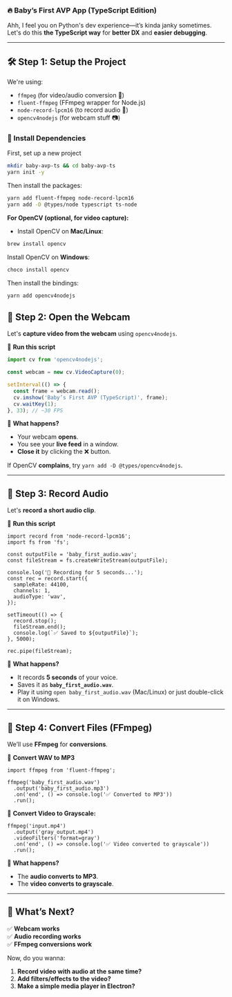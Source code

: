 ### **🔥 Baby’s First AVP App (TypeScript Edition)**

Ahh, I feel you on Python's dev experience—it’s kinda janky sometimes. Let's do this **the TypeScript way** for **better DX** and **easier debugging**.

---

## **🛠 Step 1: Setup the Project**

We're using:

- `ffmpeg` (for video/audio conversion 🔄)
- `fluent-ffmpeg` (FFmpeg wrapper for Node.js)
- `node-record-lpcm16` (to record audio 🎤)
- `opencv4nodejs` (for webcam stuff 📷)

### **📌 Install Dependencies**

First, set up a new project


```bash
mkdir baby-avp-ts && cd baby-avp-ts
yarn init -y

```

Then install the packages:


```bash
yarn add fluent-ffmpeg node-record-lpcm16
yarn add -D @types/node typescript ts-node

```

**For OpenCV (optional, for video capture):**

- Install OpenCV on **Mac/Linux**:
```bash
brew install opencv

```

Install OpenCV on **Windows**:


```bash
choco install opencv

```


Then install the bindings:


```bash
yarn add opencv4nodejs

```
## **🎥 Step 2: Open the Webcam**

Let's **capture video from the webcam** using `opencv4nodejs`.

📌 **Run this script**

```ts
import cv from 'opencv4nodejs';

const webcam = new cv.VideoCapture(0);

setInterval(() => {
  const frame = webcam.read();
  cv.imshow('Baby’s First AVP (TypeScript)', frame);
  cv.waitKey(1);
}, 33); // ~30 FPS

```

🎉 **What happens?**

- Your webcam **opens**.
- You see your **live feed** in a window.
- **Close it** by clicking the ❌ button.

If OpenCV **complains**, try `yarn add -D @types/opencv4nodejs`.

---

## **🎤 Step 3: Record Audio**

Let's **record a short audio clip**.

📌 **Run this script**

```tsx
import record from 'node-record-lpcm16';
import fs from 'fs';

const outputFile = 'baby_first_audio.wav';
const fileStream = fs.createWriteStream(outputFile);

console.log('🎤 Recording for 5 seconds...');
const rec = record.start({
  sampleRate: 44100,
  channels: 1,
  audioType: 'wav',
});

setTimeout(() => {
  record.stop();
  fileStream.end();
  console.log(`✅ Saved to ${outputFile}`);
}, 5000);

rec.pipe(fileStream);

```

🎉 **What happens?**

- It records **5 seconds** of your voice.
- Saves it as **`baby_first_audio.wav`**.
- Play it using `open baby_first_audio.wav` (Mac/Linux) or just double-click it on Windows.

---

## **🔄 Step 4: Convert Files (FFmpeg)**

We’ll use **FFmpeg** for **conversions**.

📌 **Convert WAV to MP3**

```tsx
import ffmpeg from 'fluent-ffmpeg';

ffmpeg('baby_first_audio.wav')
  .output('baby_first_audio.mp3')
  .on('end', () => console.log('✅ Converted to MP3'))
  .run();

```

📌 **Convert Video to Grayscale:**

```tsx
ffmpeg('input.mp4')
  .output('gray_output.mp4')
  .videoFilters('format=gray')
  .on('end', () => console.log('✅ Video converted to grayscale'))
  .run();

```

🎉 **What happens?**

- The **audio converts to MP3**.
- The **video converts to grayscale**.

---

## **🚀 What’s Next?**

✅ **Webcam works**  
✅ **Audio recording works**  
✅ **FFmpeg conversions work**

Now, do you wanna:

1. **Record video with audio at the same time?**
2. **Add filters/effects to the video?**
3. **Make a simple media player in Electron?**
